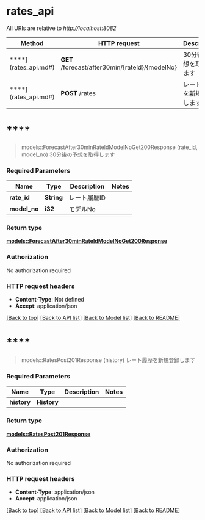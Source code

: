 # rates_api

All URIs are relative to *http://localhost:8082*

Method | HTTP request | Description
------------- | ------------- | -------------
****](rates_api.md#) | **GET** /forecast/after30min/{rateId}/{modelNo} | 30分後の予想を取得します
****](rates_api.md#) | **POST** /rates | レート履歴を新規登録します


# ****
> models::ForecastAfter30minRateIdModelNoGet200Response (rate_id, model_no)
30分後の予想を取得します

### Required Parameters

Name | Type | Description  | Notes
------------- | ------------- | ------------- | -------------
  **rate_id** | **String**| レート履歴ID | 
  **model_no** | **i32**| モデルNo | 

### Return type

[**models::ForecastAfter30minRateIdModelNoGet200Response**](_forecast_after30min__rateId___modelNo__get_200_response.md)

### Authorization

No authorization required

### HTTP request headers

 - **Content-Type**: Not defined
 - **Accept**: application/json

[[Back to top]](#) [[Back to API list]](../README.md#documentation-for-api-endpoints) [[Back to Model list]](../README.md#documentation-for-models) [[Back to README]](../README.md)

# ****
> models::RatesPost201Response (history)
レート履歴を新規登録します

### Required Parameters

Name | Type | Description  | Notes
------------- | ------------- | ------------- | -------------
  **history** | [**History**](History.md)|  | 

### Return type

[**models::RatesPost201Response**](_rates_post_201_response.md)

### Authorization

No authorization required

### HTTP request headers

 - **Content-Type**: application/json
 - **Accept**: application/json

[[Back to top]](#) [[Back to API list]](../README.md#documentation-for-api-endpoints) [[Back to Model list]](../README.md#documentation-for-models) [[Back to README]](../README.md)

